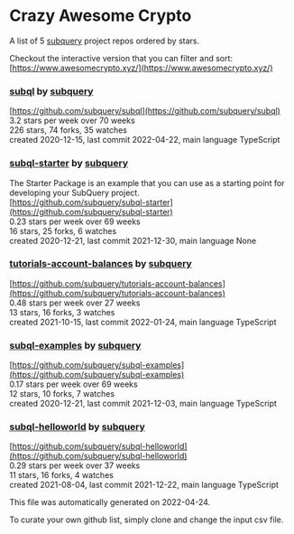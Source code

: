 # Crazy Awesome Crypto
A list of 5 [subquery](https://github.com/subquery) project repos ordered by stars.  

Checkout the interactive version that you can filter and sort: 
[https://www.awesomecrypto.xyz/](https://www.awesomecrypto.xyz/)  


### [subql](https://github.com/subquery/subql) by [subquery](https://github.com/subquery)  
  
[https://github.com/subquery/subql](https://github.com/subquery/subql)  
3.2 stars per week over 70 weeks  
226 stars, 74 forks, 35 watches  
created 2020-12-15, last commit 2022-04-22, main language TypeScript  


### [subql-starter](https://github.com/subquery/subql-starter) by [subquery](https://github.com/subquery)  
The Starter Package is an example that you can use as a starting point for developing your SubQuery project.  
[https://github.com/subquery/subql-starter](https://github.com/subquery/subql-starter)  
0.23 stars per week over 69 weeks  
16 stars, 25 forks, 6 watches  
created 2020-12-21, last commit 2021-12-30, main language None  


### [tutorials-account-balances](https://github.com/subquery/tutorials-account-balances) by [subquery](https://github.com/subquery)  
  
[https://github.com/subquery/tutorials-account-balances](https://github.com/subquery/tutorials-account-balances)  
0.48 stars per week over 27 weeks  
13 stars, 16 forks, 3 watches  
created 2021-10-15, last commit 2022-01-24, main language TypeScript  


### [subql-examples](https://github.com/subquery/subql-examples) by [subquery](https://github.com/subquery)  
  
[https://github.com/subquery/subql-examples](https://github.com/subquery/subql-examples)  
0.17 stars per week over 69 weeks  
12 stars, 10 forks, 7 watches  
created 2020-12-21, last commit 2021-12-03, main language TypeScript  


### [subql-helloworld](https://github.com/subquery/subql-helloworld) by [subquery](https://github.com/subquery)  
  
[https://github.com/subquery/subql-helloworld](https://github.com/subquery/subql-helloworld)  
0.29 stars per week over 37 weeks  
11 stars, 16 forks, 4 watches  
created 2021-08-04, last commit 2021-12-22, main language TypeScript  


This file was automatically generated on 2022-04-24.  

To curate your own github list, simply clone and change the input csv file.  